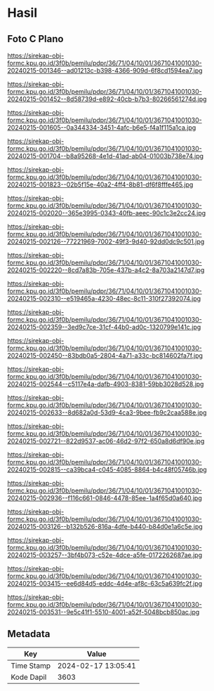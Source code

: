 # Hasil

## Foto C Plano

https://sirekap-obj-formc.kpu.go.id/3f0b/pemilu/pdpr/36/71/04/10/01/3671041001030-20240215-001346--ad01213c-b398-4366-909d-6f8cd1594ea7.jpg

https://sirekap-obj-formc.kpu.go.id/3f0b/pemilu/pdpr/36/71/04/10/01/3671041001030-20240215-001452--8d58739d-e892-40cb-b7b3-80266561274d.jpg

https://sirekap-obj-formc.kpu.go.id/3f0b/pemilu/pdpr/36/71/04/10/01/3671041001030-20240215-001605--0a344334-3451-4afc-b6e5-f4a1f115a1ca.jpg

https://sirekap-obj-formc.kpu.go.id/3f0b/pemilu/pdpr/36/71/04/10/01/3671041001030-20240215-001704--b8a95268-4e1d-41ad-ab04-01003b738e74.jpg

https://sirekap-obj-formc.kpu.go.id/3f0b/pemilu/pdpr/36/71/04/10/01/3671041001030-20240215-001823--02b5f15e-40a2-4ff4-8b81-df6f8fffe465.jpg

https://sirekap-obj-formc.kpu.go.id/3f0b/pemilu/pdpr/36/71/04/10/01/3671041001030-20240215-002020--365e3995-0343-40fb-aeec-90c1c3e2cc24.jpg

https://sirekap-obj-formc.kpu.go.id/3f0b/pemilu/pdpr/36/71/04/10/01/3671041001030-20240215-002126--77221969-7002-49f3-9d40-92dd0dc9c501.jpg

https://sirekap-obj-formc.kpu.go.id/3f0b/pemilu/pdpr/36/71/04/10/01/3671041001030-20240215-002220--8cd7a83b-705e-437b-a4c2-8a703a2147d7.jpg

https://sirekap-obj-formc.kpu.go.id/3f0b/pemilu/pdpr/36/71/04/10/01/3671041001030-20240215-002310--e519465a-4230-48ec-8c11-310f27392074.jpg

https://sirekap-obj-formc.kpu.go.id/3f0b/pemilu/pdpr/36/71/04/10/01/3671041001030-20240215-002359--3ed9c7ce-31cf-44b0-ad0c-1320799e141c.jpg

https://sirekap-obj-formc.kpu.go.id/3f0b/pemilu/pdpr/36/71/04/10/01/3671041001030-20240215-002450--83bdb0a5-2804-4a71-a33c-bc814602fa7f.jpg

https://sirekap-obj-formc.kpu.go.id/3f0b/pemilu/pdpr/36/71/04/10/01/3671041001030-20240215-002544--c5117e4a-dafb-4903-8381-59bb3028d528.jpg

https://sirekap-obj-formc.kpu.go.id/3f0b/pemilu/pdpr/36/71/04/10/01/3671041001030-20240215-002633--8d682a0d-53d9-4ca3-9bee-fb9c2caa588e.jpg

https://sirekap-obj-formc.kpu.go.id/3f0b/pemilu/pdpr/36/71/04/10/01/3671041001030-20240215-002721--822d9537-ac06-46d2-97f2-650a8d6df90e.jpg

https://sirekap-obj-formc.kpu.go.id/3f0b/pemilu/pdpr/36/71/04/10/01/3671041001030-20240215-002815--ca39bca4-c045-4085-8864-b4c48f05746b.jpg

https://sirekap-obj-formc.kpu.go.id/3f0b/pemilu/pdpr/36/71/04/10/01/3671041001030-20240215-002936--f116c661-0846-4478-85ee-1a4f65d0a640.jpg

https://sirekap-obj-formc.kpu.go.id/3f0b/pemilu/pdpr/36/71/04/10/01/3671041001030-20240215-003126--b132b526-816a-4dfe-b440-b84d0e1a6c5e.jpg

https://sirekap-obj-formc.kpu.go.id/3f0b/pemilu/pdpr/36/71/04/10/01/3671041001030-20240215-003257--3bf4b073-c52e-4dce-a5fe-0172262687ae.jpg

https://sirekap-obj-formc.kpu.go.id/3f0b/pemilu/pdpr/36/71/04/10/01/3671041001030-20240215-003415--ee6d84d5-eddc-4d4e-af8c-63c5a639fc2f.jpg

https://sirekap-obj-formc.kpu.go.id/3f0b/pemilu/pdpr/36/71/04/10/01/3671041001030-20240215-003531--9e5c41f1-5510-4001-a52f-5048bcb850ac.jpg


## Metadata

| Key        | Value               |
| ---------- | ------------------- |
| Time Stamp | 2024-02-17 13:05:41 |
| Kode Dapil | 3603                |



